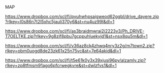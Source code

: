 MAP

https://www.dropbox.com/scl/fi/pyuhwhpsaigweod62ggbl/drive_dayere.zip?rlkey=l0s86n7t2l5xhc5jauli370y6&st=nu4uz99l&dl=1


https://www.dropbox.com/scl/fi/as3braidmwrai2i2223v3/Ph_DRIVE-T7OELTKE.zip?rlkey=9g8zif8pbu7gcppuhluekyjd1&st=nsx8qu5m&dl=1


https://www.dropbox.com/scl/fi/v36az8ck4zhwq4nry3z2g/m7town2.zip?rlkey=obm0uogd8de23zk61x25n75vc&st=7e64akid&dl=1


https://www.dropbox.com/scl/fi/t5e61k0y3x39xjusi96py/alzamly.zip?rlkey=zp8tfmsm91ago6pfcrwegkvre&st=dwlzfvs1&dl=1

